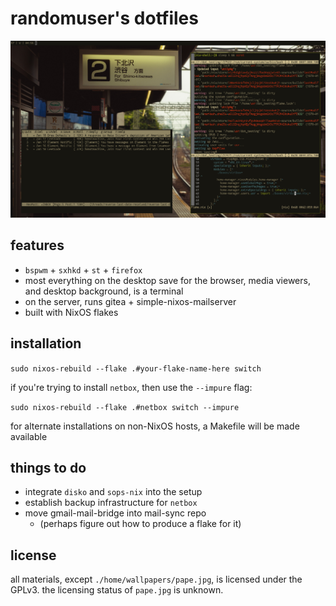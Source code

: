 randomuser's dotfiles
=====================

![an image of the desktop while editing this repo's flake.nix](./demo.png)

features
--------

- `bspwm` + `sxhkd` + `st` + `firefox`
- most everything on the desktop save for the browser, media viewers, and desktop background, is a terminal
- on the server, runs gitea + simple-nixos-mailserver
- built with NixOS flakes

installation
------------

`sudo nixos-rebuild --flake .#your-flake-name-here switch`

if you're trying to install `netbox`, then use the `--impure` flag:

`sudo nixos-rebuild --flake .#netbox switch --impure`

for alternate installations on non-NixOS hosts, a Makefile will be made available

things to do
------------

- integrate `disko` and `sops-nix` into the setup
- establish backup infrastructure for `netbox`
- move gmail-mail-bridge into mail-sync repo
  * (perhaps figure out how to produce a flake for it)

license
-------

all materials, except `./home/wallpapers/pape.jpg`, is licensed under the GPLv3. the licensing status of `pape.jpg` is unknown.
